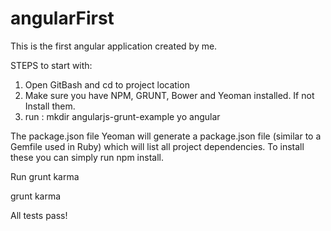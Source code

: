 angularFirst
============

This is the first angular application created by me.

STEPS to start with:

1. Open GitBash and cd to project location
2. Make sure you have NPM, GRUNT, Bower and Yeoman installed. If not Install them.
3. run :
    mkdir angularjs-grunt-example
    yo angular

The package.json file
Yeoman will generate a package.json file (similar to a Gemfile used in Ruby) which will list all project dependencies. 
To install these you can simply run npm install.

Run grunt karma

grunt karma

All tests pass!
